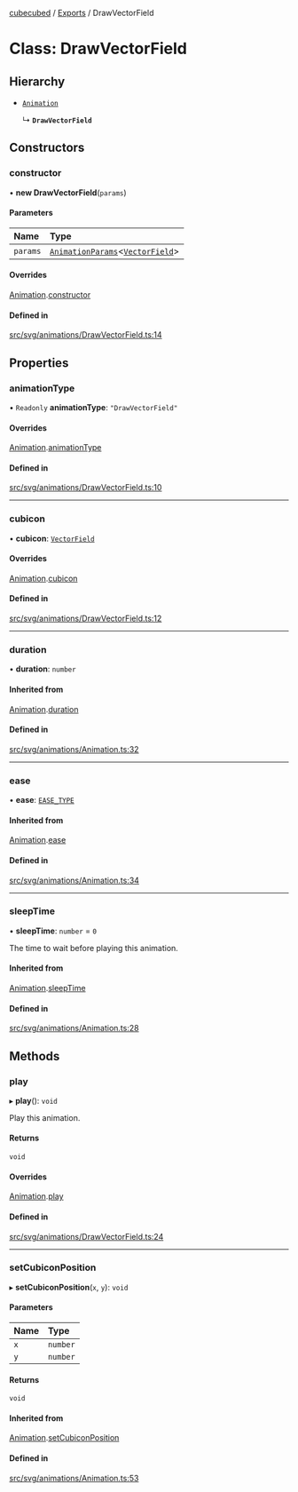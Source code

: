 [cubecubed](/reference/README.md) / [Exports](/reference/modules.md) / DrawVectorField

# Class: DrawVectorField

## Hierarchy

- [`Animation`](/reference/classes/Animation.md)

  ↳ **`DrawVectorField`**

## Constructors

### constructor

• **new DrawVectorField**(`params`)

#### Parameters

| Name | Type |
| :------ | :------ |
| `params` | [`AnimationParams`](/reference/interfaces/AnimationParams.md)<[`VectorField`](/reference/classes/VectorField.md)\> |

#### Overrides

[Animation](/reference/classes/Animation.md).[constructor](/reference/classes/Animation.md#constructor)

#### Defined in

[src/svg/animations/DrawVectorField.ts:14](https://github.com/imaphatduc/cubecubed/blob/ffe94b1/src/svg/animations/DrawVectorField.ts#L14)

## Properties

### animationType

• `Readonly` **animationType**: ``"DrawVectorField"``

#### Overrides

[Animation](/reference/classes/Animation.md).[animationType](/reference/classes/Animation.md#animationtype)

#### Defined in

[src/svg/animations/DrawVectorField.ts:10](https://github.com/imaphatduc/cubecubed/blob/ffe94b1/src/svg/animations/DrawVectorField.ts#L10)

___

### cubicon

• **cubicon**: [`VectorField`](/reference/classes/VectorField.md)

#### Overrides

[Animation](/reference/classes/Animation.md).[cubicon](/reference/classes/Animation.md#cubicon)

#### Defined in

[src/svg/animations/DrawVectorField.ts:12](https://github.com/imaphatduc/cubecubed/blob/ffe94b1/src/svg/animations/DrawVectorField.ts#L12)

___

### duration

• **duration**: `number`

#### Inherited from

[Animation](/reference/classes/Animation.md).[duration](/reference/classes/Animation.md#duration)

#### Defined in

[src/svg/animations/Animation.ts:32](https://github.com/imaphatduc/cubecubed/blob/ffe94b1/src/svg/animations/Animation.ts#L32)

___

### ease

• **ease**: [`EASE_TYPE`](/reference/types/EASE_TYPE.md)

#### Inherited from

[Animation](/reference/classes/Animation.md).[ease](/reference/classes/Animation.md#ease)

#### Defined in

[src/svg/animations/Animation.ts:34](https://github.com/imaphatduc/cubecubed/blob/ffe94b1/src/svg/animations/Animation.ts#L34)

___

### sleepTime

• **sleepTime**: `number` = `0`

The time to wait before playing this animation.

#### Inherited from

[Animation](/reference/classes/Animation.md).[sleepTime](/reference/classes/Animation.md#sleeptime)

#### Defined in

[src/svg/animations/Animation.ts:28](https://github.com/imaphatduc/cubecubed/blob/ffe94b1/src/svg/animations/Animation.ts#L28)

## Methods

### play

▸ **play**(): `void`

Play this animation.

#### Returns

`void`

#### Overrides

[Animation](/reference/classes/Animation.md).[play](/reference/classes/Animation.md#play)

#### Defined in

[src/svg/animations/DrawVectorField.ts:24](https://github.com/imaphatduc/cubecubed/blob/ffe94b1/src/svg/animations/DrawVectorField.ts#L24)

___

### setCubiconPosition

▸ **setCubiconPosition**(`x`, `y`): `void`

#### Parameters

| Name | Type |
| :------ | :------ |
| `x` | `number` |
| `y` | `number` |

#### Returns

`void`

#### Inherited from

[Animation](/reference/classes/Animation.md).[setCubiconPosition](/reference/classes/Animation.md#setcubiconposition)

#### Defined in

[src/svg/animations/Animation.ts:53](https://github.com/imaphatduc/cubecubed/blob/ffe94b1/src/svg/animations/Animation.ts#L53)
